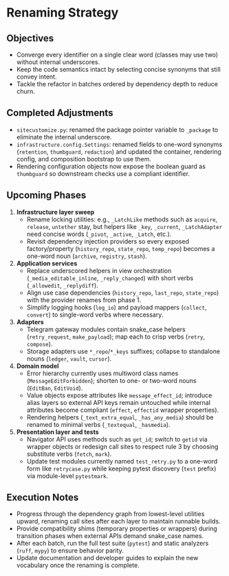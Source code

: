 # Renaming Strategy

## Objectives
- Converge every identifier on a single clear word (classes may use two) without internal underscores.
- Keep the code semantics intact by selecting concise synonyms that still convey intent.
- Tackle the refactor in batches ordered by dependency depth to reduce churn.

## Completed Adjustments
- `sitecustomize.py`: renamed the package pointer variable to `_package` to eliminate the internal underscore.
- `infrastructure.config.Settings`: renamed fields to one-word synonyms (`retention`, `thumbguard`, `redaction`) and updated the container, rendering config, and composition bootstrap to use them.
- Rendering configuration objects now expose the boolean guard as `thumbguard` so downstream checks use a compliant identifier.

## Upcoming Phases
1. **Infrastructure layer sweep**
   - Rename locking utilities: e.g., `_LatchLike` methods such as `acquire`, `release`, `untether` stay, but helpers like `_key`, `_current`, `_LatchAdapter` need concise words (`_pivot`, `_active`, `_Latch`, etc.).
   - Revisit dependency injection providers so every exposed factory/property (`history_repo`, `state_repo`, `temp_repo`) becomes a one-word noun (`archive`, `registry`, `stash`).
2. **Application services**
   - Replace underscored helpers in view orchestration (`_media_editable_inline`, `_reply_changed`) with short verbs (`_allowedit`, `_replydiff`).
   - Align use case dependencies (`history_repo`, `last_repo`, `state_repo`) with the provider renames from phase 1.
   - Simplify logging hooks (`log_io`) and payload mappers (`collect`, `convert`) to single-word verbs where necessary.
3. **Adapters**
   - Telegram gateway modules contain snake_case helpers (`retry_request`, `make_payload`); map each to crisp verbs (`retry`, `compose`).
   - Storage adapters use `*_repo`/`*_keys` suffixes; collapse to standalone nouns (`ledger`, `vault`, `cursor`).
4. **Domain model**
   - Error hierarchy currently uses multiword class names (`MessageEditForbidden`); shorten to one- or two-word nouns (`EditBan`, `EditVoid`).
   - Value objects expose attributes like `message_effect_id`; introduce alias layers so external API keys remain untouched while internal attributes become compliant (`effect`, `effectid` wrapper properties).
   - Rendering helpers (`_text_extra_equal`, `_has_any_media`) should be renamed to minimal verbs (`_textequal`, `_hasmedia`).
5. **Presentation layer and tests**
   - Navigator API uses methods such as `get_id`; switch to `getid` via wrapper objects or redesign call sites to respect rule 3 by choosing substitute verbs (`fetch`, `mark`).
   - Update test modules currently named `test_retry.py` to a one-word form like `retrycase.py` while keeping pytest discovery (`test` prefix) via module-level `pytestmark`.

## Execution Notes
- Progress through the dependency graph from lowest-level utilities upward, renaming call sites after each layer to maintain runnable builds.
- Provide compatibility shims (temporary properties or wrappers) during transition phases when external APIs demand snake_case names.
- After each batch, run the full test suite (`pytest`) and static analyzers (`ruff`, `mypy`) to ensure behavior parity.
- Update documentation and developer guides to explain the new vocabulary once the renaming is complete.

